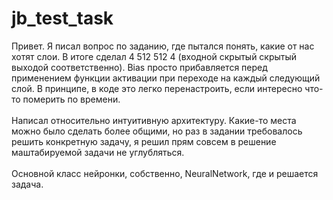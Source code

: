 # jb_test_task

Привет. Я писал вопрос по заданию, где пытался понять, какие от нас хотят слои. В итоге сделал 4 512 512 4 (входной скрытый скрытый выходой соответственно). Bias просто прибавляется перед применением функции активации при переходе на каждый следующий слой.
В принципе, в коде это легко перенастроить, если интересно что-то померить по времени.<br/><br/>
Написал относительно интуитивную архитектуру. Какие-то места можно было сделать более общими, но раз в задании требовалось решить конкретную задачу, 
я решил прям совсем в решение маштабируемой задачи не углубляться. <br/><br/>
Основной класс нейронки, собственно, NeuralNetwork, где и решается задача.
